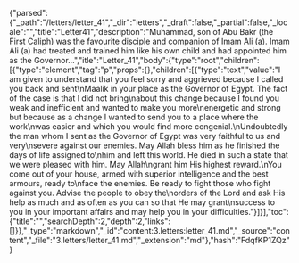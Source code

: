 {"parsed":{"_path":"/letters/letter_41","_dir":"letters","_draft":false,"_partial":false,"_locale":"","title":"Letter41","description":"Muhammad, son of Abu Bakr (the First Caliph) was the favourite disciple and companion of Imam Ali (a). Imam Ali (a) had treated and trained him like his own child and had appointed him as the Governor...","itle":"Letter_41","body":{"type":"root","children":[{"type":"element","tag":"p","props":{},"children":[{"type":"text","value":"I am given to understand that you feel sorry and aggrieved because I called you back and sent\nMaalik in your place as the Governor of Egypt. The fact of the case is that I did not bring\nabout this change because I found you weak and inefficient and wanted to make you more\nenergetic and strong but because as a change I wanted to send you to a place where the work\nwas easier and which you would find more congenial.\nUndoubtedly the man whom I sent as the Governor of Egypt was very faithful to us and very\nsevere against our enemies. May Allah bless him as he finished the days of life assigned to\nhim and left this world. He died in such a state that we were pleased with him. May Allah\ngrant him His highest reward.\nYou come out of your house, armed with superior intelligence and the best armours, ready to\nface the enemies. Be ready to fight those who fight against you. Advise the people to obey the\norders of the Lord and ask His help as much and as often as you can so that He may grant\nsuccess to you in your important affairs and may help you in your difficulties."}]}],"toc":{"title":"","searchDepth":2,"depth":2,"links":[]}},"_type":"markdown","_id":"content:3.letters:letter_41.md","_source":"content","_file":"3.letters/letter_41.md","_extension":"md"},"hash":"FdqfKP1ZQz"}